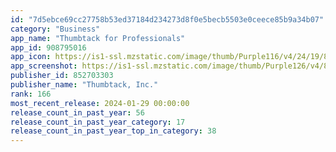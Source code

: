 ```yaml
---
id: "7d5ebce69cc27758b53ed37184d234273d8f0e5becb5503e0ceece85b9a34b07"
category: "Business"
app_name: "Thumbtack for Professionals"
app_id: 908795016
app_icon: https://is1-ssl.mzstatic.com/image/thumb/Purple116/v4/24/19/8c/24198c61-995e-9702-c577-c73018bdbc42/AppIcon-0-0-1x_U007emarketing-0-10-0-85-220.png/1024x1024bb.png
app_screenshot: https://is1-ssl.mzstatic.com/image/thumb/Purple126/v4/8d/10/d0/8d10d061-2613-e616-e661-d9aa0edeb305/458ba3ae-c244-4821-9e58-038e9c01f8da_iPhone_X_1.png/1242x2688bb.png
publisher_id: 852703303
publisher_name: "Thumbtack, Inc."
rank: 166
most_recent_release: 2024-01-29 00:00:00
release_count_in_past_year: 56
release_count_in_past_year_category: 17
release_count_in_past_year_top_in_category: 38
---
```

